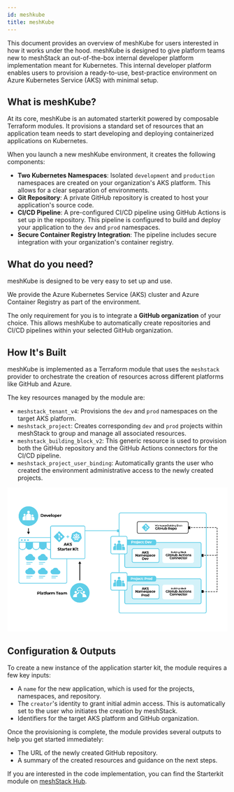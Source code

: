 ```yaml
---
id: meshkube
title: meshKube
---
```


This document provides an overview of meshKube for users interested in how it works under the hood.
meshKube is designed to give platform teams new to meshStack an out-of-the-box internal developer platform implementation meant for Kubernetes.
This internal developer platform enables users to provision a ready-to-use, best-practice environment on Azure Kubernetes Service (AKS) with minimal setup.

## What is meshKube?

At its core, meshKube is an automated starterkit powered by composable Terraform modules.
It provisions a standard set of resources that an application team needs to start
developing and deploying containerized applications on Kubernetes.

When you launch a new meshKube environment, it creates the following components:

* **Two Kubernetes Namespaces**: Isolated `development` and `production` namespaces are created on your organization's AKS platform. This allows for a clear separation of environments.
* **Git Repository**: A private GitHub repository is created to host your application's source code.
* **CI/CD Pipeline**: A pre-configured CI/CD pipeline using GitHub Actions is set up in the repository. This pipeline is configured to build and deploy your application to the `dev` and `prod` namespaces.
* **Secure Container Registry Integration**: The pipeline includes secure integration with your organization's container registry.

## What do you need?

meshKube is designed to be very easy to set up and use.

We provide the Azure Kubernetes Service (AKS) cluster and Azure Container Registry as part of the environment.

The only requirement for you is to integrate a **GitHub organization** of your choice.
This allows meshKube to automatically create repositories and CI/CD pipelines within
your selected GitHub organization.

## How It's Built

meshKube is implemented as a Terraform module that uses the `meshstack` provider to orchestrate the creation of
resources across different platforms like GitHub and Azure.

The key resources managed by the module are:

* `meshstack_tenant_v4`: Provisions the `dev` and `prod` namespaces on the target AKS platform.
* `meshstack_project`: Creates corresponding `dev` and `prod` projects within meshStack to group and manage all associated resources.
* `meshstack_building_block_v2`: This generic resource is used to provision both the GitHub repository and the GitHub Actions connectors for the CI/CD pipeline.
* `meshstack_project_user_binding`: Automatically grants the user who created the environment administrative access to the newly created projects.

![meshKube](assets/meshkube.png)

## Configuration & Outputs

To create a new instance of the application starter kit, the module requires a few key inputs:

* A `name` for the new application, which is used for the projects, namespaces, and repository.
* The `creator`'s identity to grant initial admin access. This is automatically set to the user who initiates the creation by meshStack.
* Identifiers for the target AKS platform and GitHub organization.

Once the provisioning is complete, the module provides several outputs to help you get started immediately:

* The URL of the newly created GitHub repository.
* A summary of the created resources and guidance on the next steps.

If you are interested in the code implementation, you can find the Starterkit module on [meshStack Hub](https://hub.meshcloud.io/platforms/aks/definitions/aks-starterkit).
